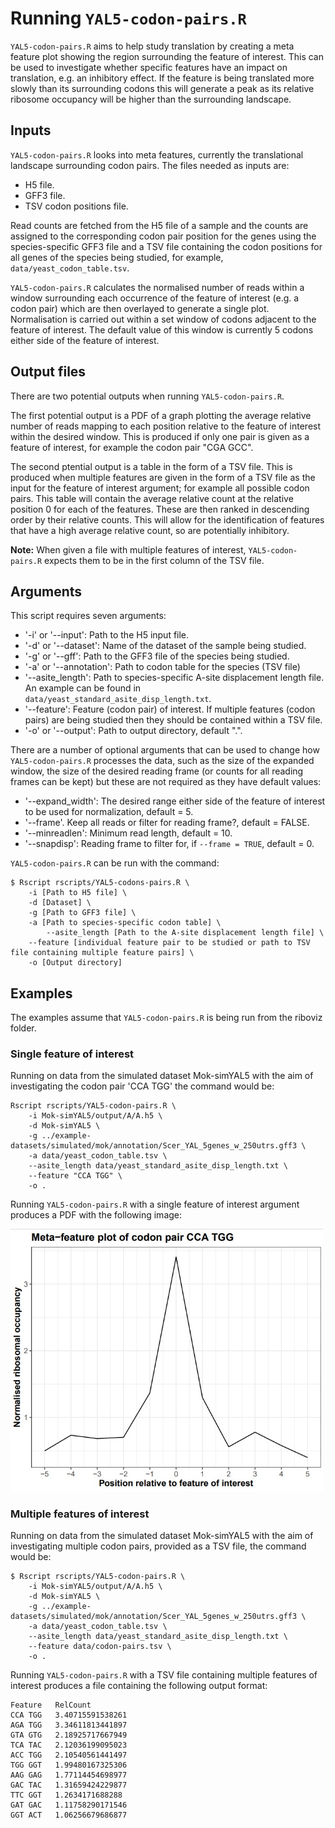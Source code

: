 # Running `YAL5-codon-pairs.R`

`YAL5-codon-pairs.R` aims to help study translation by creating a meta feature plot showing the region surrounding the feature of interest. This can be used to investigate whether specific features have an impact on translation, e.g. an inhibitory effect. If the feature is being translated more slowly than its surrounding codons this will generate a peak as its relative ribosome occupancy will be higher than the surrounding landscape. 

## Inputs

`YAL5-codon-pairs.R` looks into meta features, currently the translational landscape surrounding codon pairs. The files needed as inputs are:

* H5 file.
* GFF3 file.
* TSV codon positions file.

Read counts are fetched from the H5 file of a sample and the counts are assigned to the corresponding codon pair position for the genes using the species-specific GFF3 file and a TSV file containing the codon positions for all genes of the species being studied, for example, `data/yeast_codon_table.tsv`.

`YAL5-codon-pairs.R` calculates the normalised number of reads within a window surrounding each occurrence of the feature of interest (e.g. a codon pair) which are then overlayed to generate a single plot. Normalisation is carried out within a set window of codons adjacent to the feature of interest. The default value of this window is currently 5 codons either side of the feature of interest. 

## Output files

There are  two potential outputs when running `YAL5-codon-pairs.R`.

The first potential output is a PDF of a graph plotting the average relative number of reads mapping to each position relative to the feature of interest within the desired window. This is produced if only one pair is given as a feature of interest, for example the codon pair "CGA GCC".

The second ptential output is a table in the form of a TSV file. This is produced when multiple features are given in the form of a TSV file as the input for the feature of interest argument; for example all possible codon pairs. This table will contain the average relative count at the relative position 0 for each of the features. These are then ranked in descending order by their relative counts. This will allow for the identification of features that have a high average relative count, so are potentially inhibitory.

**Note:** When given a file with multiple features of interest, `YAL5-codon-pairs.R` expects them to be in the first column of the TSV file.

## Arguments

This script requires seven arguments:

* '-i' or '--input': Path to the H5 input file.
* '-d' or '--dataset': Name of the dataset of the sample being studied.
* '-g' or '--gff': Path to the GFF3 file of the species being studied.
* '-a' or '--annotation': Path to codon table for the species (TSV file)
* '--asite_length': Path to species-specific A-site displacement length file. An example can be found in `data/yeast_standard_asite_disp_length.txt`.
* '--feature': Feature (codon pair) of interest. If multiple features (codon pairs) are being studied then they should be contained within a TSV file.
* '-o' or '--output': Path to output directory, default ".".

There are a number of optional arguments that can be used to change how `YAL5-codon-pairs.R` processes the data, such as the size of the expanded window, the size of the desired reading frame (or counts for all reading frames can be kept) but these are not required as they have default values:

* '--expand_width': The desired range either side of the feature of interest to be used for normalization, default = 5.
* '--frame'. Keep all reads or filter for reading frame?, default = FALSE.
* '--minreadlen': Minimum read length, default = 10.
* '--snapdisp': Reading frame to filter for, if `--frame = TRUE`, default = 0.

`YAL5-codon-pairs.R` can be run  with the command:

```console
$ Rscript rscripts/YAL5-codons-pairs.R \
	-i [Path to H5 file] \
 	-d [Dataset] \
	-g [Path to GFF3 file] \
	-a [Path to species-specific codon table] \
        --asite_length [Path to the A-site displacement length file] \
	--feature [individual feature pair to be studied or path to TSV file containing multiple feature pairs] \
	-o [Output directory]
```

## Examples

The examples assume that `YAL5-codon-pairs.R` is being run from the riboviz folder. 

### Single feature of interest

Running on data from the simulated dataset Mok-simYAL5 with the aim of investigating the codon pair 'CCA TGG' the command would be: 

```console
Rscript rscripts/YAL5-codon-pairs.R \
    -i Mok-simYAL5/output/A/A.h5 \
    -d Mok-simYAL5 \
    -g ../example-datasets/simulated/mok/annotation/Scer_YAL_5genes_w_250utrs.gff3 \
    -a data/yeast_codon_table.tsv \
    --asite_length data/yeast_standard_asite_disp_length.txt \
    --feature "CCA TGG" \
    -o .
```

Running `YAL5-codon-pairs.R` with a single feature of interest argument produces a PDF with the following image:

<img src="../images/Meta_feature_plot_CCA_TGG_Mok-simYAL5.JPG" alt="CCA TGG Mok-simYAL5 meta feature plot" width="500"/>

### Multiple features of interest

Running on data from the simulated dataset Mok-simYAL5 with the aim of investigating multiple codon pairs, provided as a TSV file, the command would be: 

```console
$ Rscript rscripts/YAL5-codon-pairs.R \
    -i Mok-simYAL5/output/A/A.h5 \
    -d Mok-simYAL5 \
    -g ../example-datasets/simulated/mok/annotation/Scer_YAL_5genes_w_250utrs.gff3 \
    -a data/yeast_codon_table.tsv \
    --asite_length data/yeast_standard_asite_disp_length.txt \
    --feature data/codon-pairs.tsv \
    -o .
```

Running `YAL5-codon-pairs.R` with a TSV file containing multiple features of interest produces a file containing the following output format:

```
Feature   RelCount
CCA TGG   3.40715591538261
AGA TGG   3.34611813441897
GTA GTG   2.18925717667949
TCA TAC   2.12036199095023
ACC TGG   2.10540561441497
TGG GGT   1.99480167325306
AAG GAG   1.77114454698977
GAC TAC   1.31659424229877
TTC GGT   1.2634171688288
GAT GAC   1.11758290171546
GGT ACT   1.06256679686877
```
